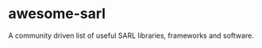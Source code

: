 awesome-sarl
============

A community driven list of useful SARL libraries, frameworks and software.

